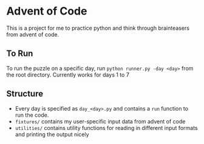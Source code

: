 # Advent of Code
This is a project for me to practice python and think through brainteasers from advent of code.

## To Run
To run the puzzle on a specific day, run `python runner.py -day <day>` from the root directory. Currently works for days 1 to 7

## Structure
* Every day is specified as `day_<day>.py` and contains a `run` function to run the code.
* `fixtures/` contains my user-specific input data from advent of code
* `utilities/` contains utility functions for reading in different input formats and printing the output nicely

